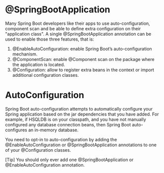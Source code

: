 
# @SpringBootApplication

Many Spring Boot developers like their apps to use auto-configuration, component scan and be able to define 
extra configuration on their "application class". 
A single @SpringBootApplication annotation can be used to enable those three features, that is:

1. @EnableAutoConfiguration: enable Spring Boot’s auto-configuration mechanism.
2. @ComponentScan: enable @Component scan on the package where the application is located.
3. @Configuration: allow to register extra beans in the context or import additional configuration classes.

# AutoConfiguration

Spring Boot auto-configuration attempts to automatically configure your Spring application based on the jar dependencies
that you have added. For example, if HSQLDB is on your classpath, and you have not manually configured any database 
connection beans, then Spring Boot auto-configures an in-memory database.

You need to opt-in to auto-configuration by adding the @EnableAutoConfiguration or @SpringBootApplication annotations to
one of your @Configuration classes.

[Tip]
You should only ever add one @SpringBootApplication or @EnableAutoConfiguration annotation. 









